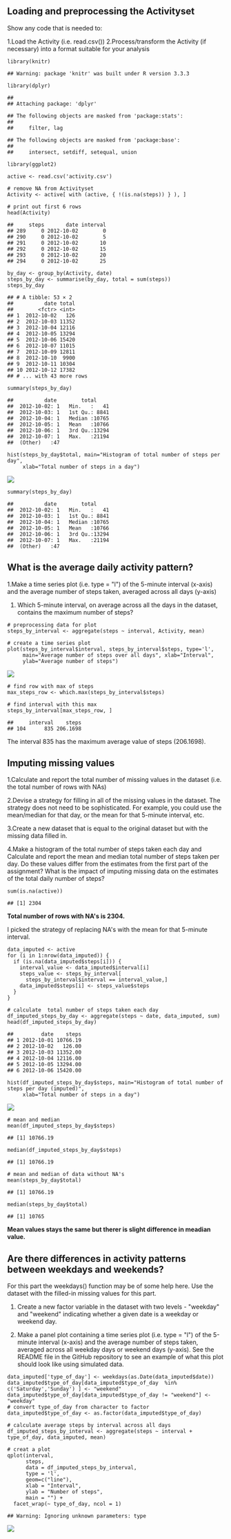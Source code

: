 Loading and preprocessing the Activityset
-----------------------------------------

Show any code that is needed to:

1.Load the Activity (i.e. read.csv()) 2.Process/transform the Activity
(if necessary) into a format suitable for your analysis

    library(knitr)

    ## Warning: package 'knitr' was built under R version 3.3.3

    library(dplyr)

    ## 
    ## Attaching package: 'dplyr'

    ## The following objects are masked from 'package:stats':
    ## 
    ##     filter, lag

    ## The following objects are masked from 'package:base':
    ## 
    ##     intersect, setdiff, setequal, union

    library(ggplot2)

    active <- read.csv('activity.csv')

    # remove NA from Activityset
    Activity <- active[ with (active, { !(is.na(steps)) } ), ]

    # print out first 6 rows
    head(Activity)

    ##     steps       date interval
    ## 289     0 2012-10-02        0
    ## 290     0 2012-10-02        5
    ## 291     0 2012-10-02       10
    ## 292     0 2012-10-02       15
    ## 293     0 2012-10-02       20
    ## 294     0 2012-10-02       25

    by_day <- group_by(Activity, date)
    steps_by_day <- summarise(by_day, total = sum(steps))
    steps_by_day

    ## # A tibble: 53 × 2
    ##          date total
    ##        <fctr> <int>
    ## 1  2012-10-02   126
    ## 2  2012-10-03 11352
    ## 3  2012-10-04 12116
    ## 4  2012-10-05 13294
    ## 5  2012-10-06 15420
    ## 6  2012-10-07 11015
    ## 7  2012-10-09 12811
    ## 8  2012-10-10  9900
    ## 9  2012-10-11 10304
    ## 10 2012-10-12 17382
    ## # ... with 43 more rows

    summary(steps_by_day)

    ##          date        total      
    ##  2012-10-02: 1   Min.   :   41  
    ##  2012-10-03: 1   1st Qu.: 8841  
    ##  2012-10-04: 1   Median :10765  
    ##  2012-10-05: 1   Mean   :10766  
    ##  2012-10-06: 1   3rd Qu.:13294  
    ##  2012-10-07: 1   Max.   :21194  
    ##  (Other)   :47

    hist(steps_by_day$total, main="Histogram of total number of steps per day", 
         xlab="Total number of steps in a day")

![](PA1_template_files/figure-markdown_strict/unnamed-chunk-2-1.png)

    summary(steps_by_day)

    ##          date        total      
    ##  2012-10-02: 1   Min.   :   41  
    ##  2012-10-03: 1   1st Qu.: 8841  
    ##  2012-10-04: 1   Median :10765  
    ##  2012-10-05: 1   Mean   :10766  
    ##  2012-10-06: 1   3rd Qu.:13294  
    ##  2012-10-07: 1   Max.   :21194  
    ##  (Other)   :47

What is the average daily activity pattern?
-------------------------------------------

1.Make a time series plot (i.e. type = "l") of the 5-minute interval
(x-axis) and the average number of steps taken, averaged across all days
(y-axis)

1.  Which 5-minute interval, on average across all the days in the
    dataset, contains the maximum number of steps?

<!-- -->

    # preprocessing data for plot
    steps_by_interval <- aggregate(steps ~ interval, Activity, mean)

    # create a time series plot 
    plot(steps_by_interval$interval, steps_by_interval$steps, type='l', 
         main="Average number of steps over all days", xlab="Interval", 
         ylab="Average number of steps")

![](PA1_template_files/figure-markdown_strict/unnamed-chunk-4-1.png)

    # find row with max of steps
    max_steps_row <- which.max(steps_by_interval$steps)

    # find interval with this max
    steps_by_interval[max_steps_row, ]

    ##     interval    steps
    ## 104      835 206.1698

The interval 835 has the maximum average value of steps (206.1698).

Imputing missing values
-----------------------

1.Calculate and report the total number of missing values in the dataset
(i.e. the total number of rows with NAs)

2.Devise a strategy for filling in all of the missing values in the
dataset. The strategy does not need to be sophisticated. For example,
you could use the mean/median for that day, or the mean for that
5-minute interval, etc.

3.Create a new dataset that is equal to the original dataset but with
the missing data filled in.

4.Make a histogram of the total number of steps taken each day and
Calculate and report the mean and median total number of steps taken per
day. Do these values differ from the estimates from the first part of
the assignment? What is the impact of imputing missing data on the
estimates of the total daily number of steps?

    sum(is.na(active))

    ## [1] 2304

**Total number of rows with NA's is 2304.**

I picked the strategy of replacing NA's with the mean for that 5-minute
interval.

    data_imputed <- active
    for (i in 1:nrow(data_imputed)) {
      if (is.na(data_imputed$steps[i])) {
        interval_value <- data_imputed$interval[i]
        steps_value <- steps_by_interval[
          steps_by_interval$interval == interval_value,]
        data_imputed$steps[i] <- steps_value$steps
      }
    }

    # calculate  total number of steps taken each day
    df_imputed_steps_by_day <- aggregate(steps ~ date, data_imputed, sum)
    head(df_imputed_steps_by_day)

    ##         date    steps
    ## 1 2012-10-01 10766.19
    ## 2 2012-10-02   126.00
    ## 3 2012-10-03 11352.00
    ## 4 2012-10-04 12116.00
    ## 5 2012-10-05 13294.00
    ## 6 2012-10-06 15420.00

    hist(df_imputed_steps_by_day$steps, main="Histogram of total number of steps per day (imputed)", 
         xlab="Total number of steps in a day")

![](PA1_template_files/figure-markdown_strict/unnamed-chunk-9-1.png)

    # mean and median
    mean(df_imputed_steps_by_day$steps)

    ## [1] 10766.19

    median(df_imputed_steps_by_day$steps)

    ## [1] 10766.19

    # mean and median of data without NA's
    mean(steps_by_day$total)

    ## [1] 10766.19

    median(steps_by_day$total)

    ## [1] 10765

**Mean values stays the same but therer is slight difference in meadian
value.**

Are there differences in activity patterns between weekdays and weekends?
-------------------------------------------------------------------------

For this part the weekdays() function may be of some help here. Use the
dataset with the filled-in missing values for this part.

1.  Create a new factor variable in the dataset with two levels -
    "weekday" and "weekend" indicating whether a given date is a weekday
    or weekend day.

2.  Make a panel plot containing a time series plot (i.e. type = "l") of
    the 5-minute interval (x-axis) and the average number of steps
    taken, averaged across all weekday days or weekend days (y-axis).
    See the README file in the GitHub repository to see an example of
    what this plot should look like using simulated data.

<!-- -->

    data_imputed['type_of_day'] <- weekdays(as.Date(data_imputed$date))
    data_imputed$type_of_day[data_imputed$type_of_day  %in% c('Saturday','Sunday') ] <- "weekend"
    data_imputed$type_of_day[data_imputed$type_of_day != "weekend"] <- "weekday"
    # convert type_of_day from character to factor
    data_imputed$type_of_day <- as.factor(data_imputed$type_of_day)

    # calculate average steps by interval across all days
    df_imputed_steps_by_interval <- aggregate(steps ~ interval + type_of_day, data_imputed, mean)

    # creat a plot
    qplot(interval, 
          steps, 
          data = df_imputed_steps_by_interval, 
          type = 'l', 
          geom=c("line"),
          xlab = "Interval", 
          ylab = "Number of steps", 
          main = "") +
      facet_wrap(~ type_of_day, ncol = 1)

    ## Warning: Ignoring unknown parameters: type

![](PA1_template_files/figure-markdown_strict/unnamed-chunk-11-1.png)

